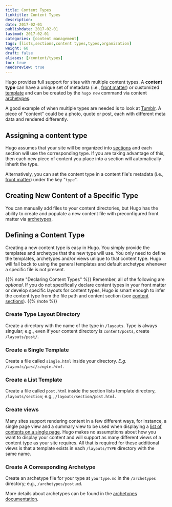 ```yaml
---
title: Content Types
linktitle: Content Types
description:
date: 2017-02-01
publishdate: 2017-02-01
lastmod: 2017-02-01
categories: [content management]
tags: [lists,sections,content types,types,organization]
weight: 60
draft: false
aliases: [/content/types]
toc: true
needsreview: true
---
```


Hugo provides full support for sites with multiple content types. A **content type** can have a unique set of metadata (i.e., [front matter][]) or customized [template][] and can be created by the `hugo new` command via content [archetypes][].

A good example of when multiple types are needed is to look at [Tumblr][]. A piece of "content" could be a photo, quote or post, each with different meta data and rendered differently.

## Assigning a content type

Hugo assumes that your site will be organized into [sections][] and each section will use the corresponding type. If you are taking advantage of this, then each new piece of content you place into a section will automatically inherit the type.

Alternatively, you can set the content type in a content file's metadata (i.e., [front matter][]) under the key "`type`".

## Creating New Content of a Specific Type

You can manually add files to your content directories, but Hugo has the ability to create and populate a new content file with preconfigured front matter via [archetypes][].

## Defining a Content Type

Creating a new content type is easy in Hugo. You simply provide the templates and archetype that the new type will use. You only need to define the templates, archetypes and/or views unique to that content type. Hugo will fall back to using the general templates and default archetype whenever a specific file is not present.

{{% note "Declaring Content Types" %}}
Remember, all of the following are *optional*. If you do not specifically declare content types in your front matter or develop specific layouts for content types, Hugo is smart enough to infer the content type from the file path and content section (see [content sections](/content-management/sections/)).
{{% /note %}}

### Create Type Layout Directory

Create a directory with the name of the type in `/layouts`. Type is always singular; e.g., even if your content directory is `content/posts`, create `/layouts/post/`.

### Create a Single Template

Create a file called `single.html` inside your directory. *E.g. `/layouts/post/single.html`*.

### Create a List Template

Create a file called `post.html` inside the section lists template directory, `/layouts/section`; e.g., `/layouts/section/post.html`.

### Create views

Many sites support rendering content in a few different ways, for instance, a single page view and a summary view to be used when displaying a [list of contents on a single page][]. Hugo makes no assumptions about how you want to display your content and will support as many different views of a content type as your site requires. All that is required for these additional views is that a template exists in each `/layouts/TYPE` directory with the same name.

### Create A Corresponding Archetype

Create an archetype file for your type at `yourtype.md` in the `/archetypes` directory; e.g., `/archetypes/post.md`.

More details about archetypes can be found in the [archetypes documentation][].

[archetypes]: /content-management/archetypes/
[archetypes documentation]: /content-management/archetypes/
[sections]: /content-management/sections/
[front matter]: /content-management/front-matter/
[list of contents on a single page]: /templates/list-and-section-templates/
[template]: /templates/
[Tumblr]: https://www.tumblr.com/
